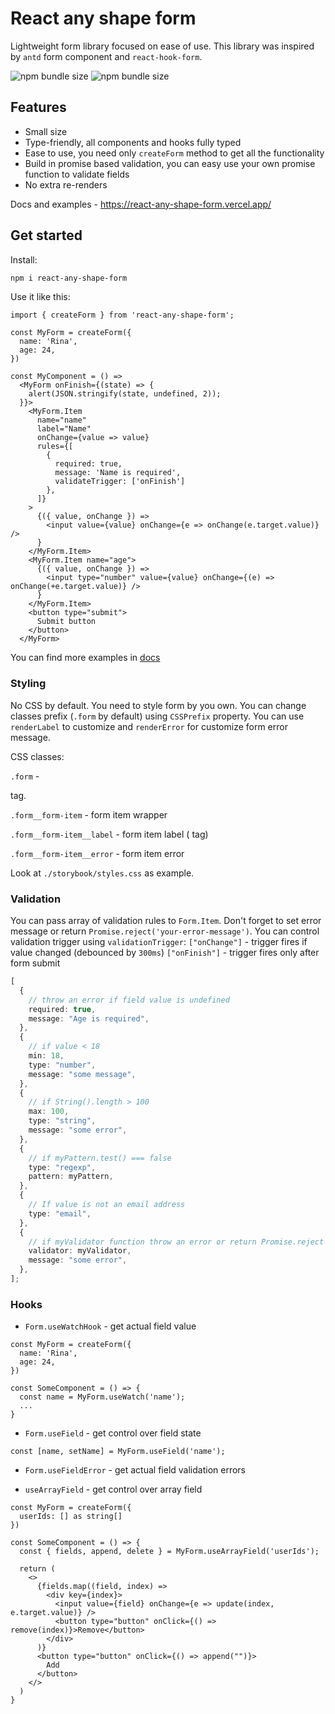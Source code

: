 # React any shape form

Lightweight form library focused on ease of use. This library was inspired by `antd` form component and `react-hook-form`. 

![npm bundle size](https://img.shields.io/bundlephobia/min/react-any-shape-form) ![npm bundle size](https://img.shields.io/bundlephobia/minzip/react-any-shape-form)

## Features

- Small size
- Type-friendly, all components and hooks fully typed
- Ease to use, you need only `createForm` method to get all the functionality
- Build in promise based validation, you can easy use your own promise function to validate fields
- No extra re-renders

Docs and examples - https://react-any-shape-form.vercel.app/

## Get started

Install:

```bash
npm i react-any-shape-form
```

Use it like this:

```tsx
import { createForm } from 'react-any-shape-form';

const MyForm = createForm({
  name: 'Rina',
  age: 24,
})

const MyComponent = () => 
  <MyForm onFinish={(state) => {
    alert(JSON.stringify(state, undefined, 2));
  }}>
    <MyForm.Item
      name="name"
      label="Name"
      onChange={value => value}
      rules={[
        {
          required: true,
          message: 'Name is required',
          validateTrigger: ['onFinish']
        },
      ]}
    >
      {({ value, onChange }) =>
        <input value={value} onChange={e => onChange(e.target.value)} />
      }
    </MyForm.Item>
    <MyForm.Item name="age">
      {({ value, onChange }) =>
        <input type="number" value={value} onChange={(e) => onChange(+e.target.value)} />
      }
    </MyForm.Item>
    <button type="submit">
      Submit button
    </button>
  </MyForm>
```

You can find more examples in [docs](https://react-any-shape-form.vercel.app/?path=/docs/docs--docs)

### Styling

No CSS by default. You need to style form by you own.
You can change classes prefix (`.form` by default) using `CSSPrefix` property.
You can use `renderLabel` to customize <label> and `renderError` for customize form error message.

CSS classes:

`.form` - <form> tag.

`.form__form-item` - form item wrapper

`.form__form-item__label` - form item label (<label> tag)

`.form__form-item__error` - form item error

Look at `./storybook/styles.css` as example.

### Validation

You can pass array of validation rules to `Form.Item`.
Don't forget to set error message or return `Promise.reject('your-error-message')`.
You can control validation trigger using `validationTrigger`:
`["onChange"]` - trigger fires if value changed (debounced by `300ms`)
`["onFinish"]` - trigger fires only after form submit

```ts
[
  {
    // throw an error if field value is undefined
    required: true,
    message: "Age is required",
  },
  {
    // if value < 18
    min: 18,
    type: "number",
    message: "some message",
  },
  {
    // if String().length > 100
    max: 100,
    type: "string",
    message: "some error",
  },
  {
    // if myPattern.test() === false
    type: "regexp",
    pattern: myPattern,
  },
  {
    // If value is not an email address
    type: "email",
  },
  {
    // if myValidator function throw an error or return Promise.reject
    validator: myValidator,
    message: "some error",
  },
];
```

### Hooks

- `Form.useWatchHook` - get actual field value

```tsx
const MyForm = createForm({
  name: 'Rina',
  age: 24,
})

const SomeComponent = () => {
  const name = MyForm.useWatch('name');
  ...
}

```

- `Form.useField` - get control over field state

```tsx
const [name, setName] = MyForm.useField('name');
```

- `Form.useFieldError` - get actual field validation errors

- `useArrayField` - get control over array field

```tsx
const MyForm = createForm({
  userIds: [] as string[]
})

const SomeComponent = () => {
  const { fields, append, delete } = MyForm.useArrayField('userIds');
  
  return (
    <>
      {fields.map((field, index) =>
        <div key={index}>
          <input value={field} onChange={e => update(index, e.target.value)} />
          <button type="button" onClick={() => remove(index)}>Remove</button>
        </div>
      )}
      <button type="button" onClick={() => append("")}>
        Add
      </button>
    </>
  )
}

```
